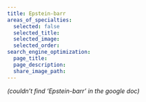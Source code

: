 ```yaml
---
title: Epstein-barr
areas_of_specialties:
  selected: false
  selected_title:
  selected_image:
  selected_order:
search_engine_optimization:
  page_title:
  page_description:
  share_image_path:
---
```


*(couldn’t find ‘Epstein-barr’ in the google doc)*